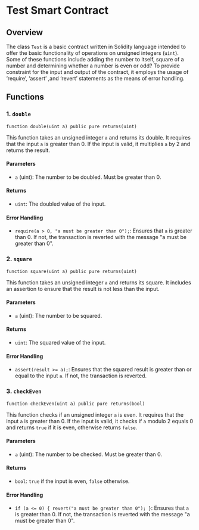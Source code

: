 
# Test Smart Contract

## Overview
The class `Test` is a basic contract written in Solidity language intended to offer the basic functionality of operations on unsigned integers (`uint`). Some of these functions include adding the number to itself, square of a number and determining whether a number is even or odd? To provide constraint for the input and output of the contract, it employs the usage of ‘require’, ‘assert’ ,and ‘revert’ statements as the means of error handling.

## Functions

### 1. `double`
```solidity
function double(uint a) public pure returns(uint)
```
This function takes an unsigned integer `a` and returns its double. It requires that the input `a` is greater than 0. If the input is valid, it multiplies `a` by 2 and returns the result.

#### Parameters
- `a` (uint): The number to be doubled. Must be greater than 0.

#### Returns
- `uint`: The doubled value of the input.

#### Error Handling
- `require(a > 0, "a must be greater than 0");`: Ensures that `a` is greater than 0. If not, the transaction is reverted with the message "a must be greater than 0".

### 2. `square`
```solidity
function square(uint a) public pure returns(uint)
```
This function takes an unsigned integer `a` and returns its square. It includes an assertion to ensure that the result is not less than the input.

#### Parameters
- `a` (uint): The number to be squared.

#### Returns
- `uint`: The squared value of the input.

#### Error Handling
- `assert(result >= a);`: Ensures that the squared result is greater than or equal to the input `a`. If not, the transaction is reverted.

### 3. `checkEven`
```solidity
function checkEven(uint a) public pure returns(bool)
```
This function checks if an unsigned integer `a` is even. It requires that the input `a` is greater than 0. If the input is valid, it checks if `a` modulo 2 equals 0 and returns `true` if it is even, otherwise returns `false`.

#### Parameters
- `a` (uint): The number to be checked. Must be greater than 0.

#### Returns
- `bool`: `true` if the input is even, `false` otherwise.

#### Error Handling
- `if (a <= 0) { revert("a must be greater than 0"); }`: Ensures that `a` is greater than 0. If not, the transaction is reverted with the message "a must be greater than 0".

